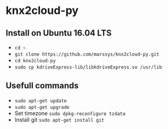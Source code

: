 # knx2cloud-py
## Install on Ubuntu 16.04 LTS
- `cd ~`
- `git clone https://github.com/marssys/knx2cloud-py.git`
- `cd knx2cloud-py`
- `sudo cp kdriveExpress-lib/libkdriveExpress.so /usr/lib`
## Usefull commands
- `sudo apt-get update`
- `sudo apt-get upgrade`
- Set timezone `sudo dpkg-reconfigure tzdata`
- Install git `sudo apt-get install git`